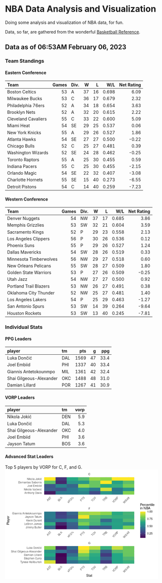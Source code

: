 # NBA Data Analysis and Visualization

Doing some analysis and visualization of NBA data, for fun.

Data, so far, are gathered from the wonderful [Basketball
Reference](https://www.basketball-reference.com/).

## Data as of 06:53AM February 06, 2023

### Team Standings

#### Eastern Conference

| Team                | Games | Div. |   W |   L |   W/L | Net Rating |
|:--------------------|------:|:-----|----:|----:|------:|-----------:|
| Boston Celtics      |    53 | A    |  37 |  16 | 0.698 |       6.09 |
| Milwaukee Bucks     |    53 | C    |  36 |  17 | 0.679 |       2.32 |
| Philadelphia 76ers  |    52 | A    |  34 |  18 | 0.654 |       3.63 |
| Brooklyn Nets       |    52 | A    |  32 |  20 | 0.615 |       2.22 |
| Cleveland Cavaliers |    55 | C    |  33 |  22 | 0.600 |       5.09 |
| Miami Heat          |    54 | SE   |  29 |  25 | 0.537 |       0.06 |
| New York Knicks     |    55 | A    |  29 |  26 | 0.527 |       1.86 |
| Atlanta Hawks       |    54 | SE   |  27 |  27 | 0.500 |      -0.22 |
| Chicago Bulls       |    52 | C    |  25 |  27 | 0.481 |       0.39 |
| Washington Wizards  |    52 | SE   |  24 |  28 | 0.462 |      -0.25 |
| Toronto Raptors     |    55 | A    |  25 |  30 | 0.455 |       0.59 |
| Indiana Pacers      |    55 | C    |  25 |  30 | 0.455 |      -2.15 |
| Orlando Magic       |    54 | SE   |  22 |  32 | 0.407 |      -3.08 |
| Charlotte Hornets   |    55 | SE   |  15 |  40 | 0.273 |      -6.55 |
| Detroit Pistons     |    54 | C    |  14 |  40 | 0.259 |      -7.23 |

#### Western Conference

| Team                   | Games | Div. |   W |   L |   W/L | Net Rating |
|:-----------------------|------:|:-----|----:|----:|------:|-----------:|
| Denver Nuggets         |    54 | NW   |  37 |  17 | 0.685 |       3.86 |
| Memphis Grizzlies      |    53 | SW   |  32 |  21 | 0.604 |       3.59 |
| Sacramento Kings       |    52 | P    |  29 |  23 | 0.558 |       2.13 |
| Los Angeles Clippers   |    56 | P    |  30 |  26 | 0.536 |       0.12 |
| Phoenix Suns           |    55 | P    |  29 |  26 | 0.527 |       1.24 |
| Dallas Mavericks       |    54 | SW   |  28 |  26 | 0.519 |       0.33 |
| Minnesota Timberwolves |    56 | NW   |  29 |  27 | 0.518 |       0.60 |
| New Orleans Pelicans   |    55 | SW   |  28 |  27 | 0.509 |       1.80 |
| Golden State Warriors  |    53 | P    |  27 |  26 | 0.509 |      -0.25 |
| Utah Jazz              |    54 | NW   |  27 |  27 | 0.500 |       0.92 |
| Portland Trail Blazers |    53 | NW   |  26 |  27 | 0.491 |       0.38 |
| Oklahoma City Thunder  |    52 | NW   |  25 |  27 | 0.481 |       1.40 |
| Los Angeles Lakers     |    54 | P    |  25 |  29 | 0.463 |      -1.27 |
| San Antonio Spurs      |    53 | SW   |  14 |  39 | 0.264 |      -9.64 |
| Houston Rockets        |    53 | SW   |  13 |  40 | 0.245 |      -7.81 |

### Individual Stats

#### PPG Leaders

| player                  | tm  |  pts |   g |  ppg |
|:------------------------|:----|-----:|----:|-----:|
| Luka Dončić             | DAL | 1569 |  47 | 33.4 |
| Joel Embiid             | PHI | 1337 |  40 | 33.4 |
| Giannis Antetokounmpo   | MIL | 1361 |  42 | 32.4 |
| Shai Gilgeous-Alexander | OKC | 1488 |  48 | 31.0 |
| Damian Lillard          | POR | 1267 |  41 | 30.9 |

#### VORP Leaders

| player                  | tm  | vorp |
|:------------------------|:----|-----:|
| Nikola Jokić            | DEN |  5.9 |
| Luka Dončić             | DAL |  5.3 |
| Shai Gilgeous-Alexander | OKC |  4.0 |
| Joel Embiid             | PHI |  3.6 |
| Jayson Tatum            | BOS |  3.6 |

#### Advanced Stat Leaders

Top 5 players by VORP for C, F, and G.
![](README_files/figure-gfm/README-unnamed-chunk-7-1.png)<!-- -->
